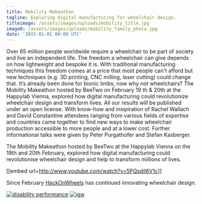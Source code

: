 ```yaml
---
title: Mobility Makeathon
tagline: Exploring digital manufacturing for wheelchair design.
titleimage: /assets/images/uploads/mobility_title.jpg
image0: /assets/images/uploads/mobility_family_photo.jpg
date: '2015-01-01 00:00 UTC'
---
```


Over 65 million people worldwide require a wheelchair to be part of society and live an independent life. 
The freedom a wheelchair can give depends on how lightweight and bespoke it is. 
With traditional manufacturing techniques this freedom comes at a price that most people can't afford but new techniques 
(e.g. 3D printing, CNC milling, laser cutting) could change that. 
It’s already been done for bionic limbs, now why not wheelchairs? 
The Mobility Makeathon hosted by BeeTwo on February 19 th & 20th at the Happylab Vienna, 
explored how digital manufacturing could revolutionize wheelchair design and transform lives. 
All our results will be published under an open license. With know-how and insipiration 
of Rachel Wallach and David Constantine attendees ranging from various fields of expertise 
and countries came together to find new ways to make wheelchair production accessible to more 
people and at a lower cost. Further informational talks were given by Peter Purgathofer and Stefan Kasberger.

The Mobility Makeathon hosted by BeeTwo at the Happylab Vienna on the 19th and 20th February, 
explored how digital manufacturing could revolutionise wheelchair design and help to transform millions of lives.


[[embed url=http://www.youtube.com/watch?v=5PQsdiI6V1c]]



Since February [HackOnWheels](https://www.disruptdisability.org) has continued innovating wheelchair design.


<!-- [https://www.disruptdisability.org] -->

[![disability performance](/assets/images/uploads/alliance-logo-disability-performance.png)](http://www.myability.org/)
[![igw](/assets/images/uploads/logo_igwhci.png)](http://igw.tuwien.ac.at/hci/)






